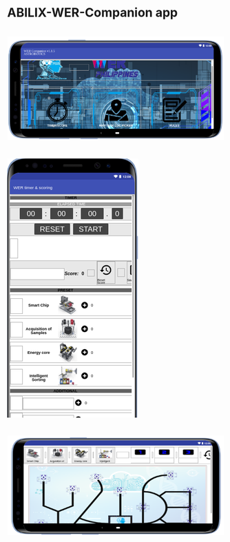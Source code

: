 # ABILIX-WER-Companion app

#
![1](https://github.com/Astrobotics/ABILIX-WER/blob/master/2.png)


#
![1](https://github.com/Astrobotics/ABILIX-WER/blob/master/3.png)



#
![1](https://github.com/Astrobotics/ABILIX-WER/blob/master/1.png)
